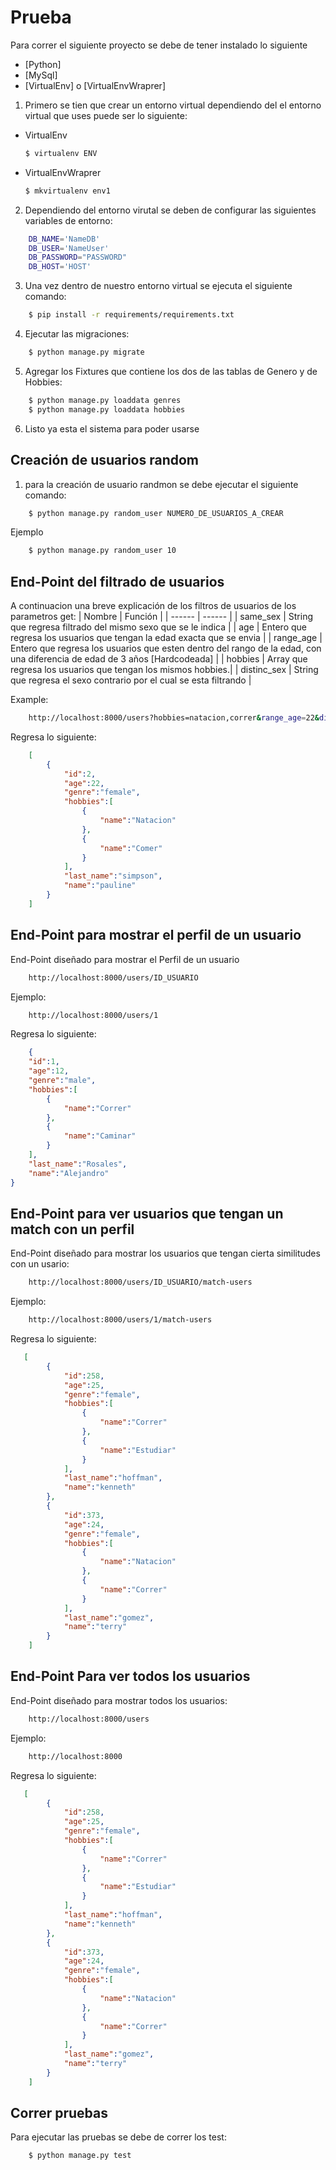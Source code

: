 # Prueba

Para correr el siguiente proyecto se debe de tener instalado lo siguiente

  - [Python]
  - [MySql]
  - [VirtualEnv] o [VirtualEnvWraprer]
 
1. Primero se tien que crear un entorno virtual dependiendo del el entorno virtual que uses puede ser lo siguiente:
  - VirtualEnv
    ```sh
    $ virtualenv ENV
    ```
    
  - VirtualEnvWraprer
    ```sh
    $ mkvirtualenv env1
    ```
2. Dependiendo del entorno virutal se deben de configurar las siguientes variables de entorno:
```sh
    DB_NAME='NameDB'
    DB_USER='NameUser'
    DB_PASSWORD="PASSWORD"
    DB_HOST='HOST'
```
3. Una vez dentro de nuestro entorno virtual se ejecuta el siguiente comando:

```sh
    $ pip install -r requirements/requirements.txt
```
4. Ejecutar las migraciones:
```sh
    $ python manage.py migrate
```
5. Agregar los Fixtures que contiene los dos de las tablas de Genero y de Hobbies:
```sh
    $ python manage.py loaddata genres
    $ python manage.py loaddata hobbies
```
6. Listo ya esta el sistema para poder usarse

## Creación de usuarios random

1. para  la creación de usuario randmon se debe ejecutar el siguiente comando:
```sh
    $ python manage.py random_user NUMERO_DE_USUARIOS_A_CREAR
```
Ejemplo
```sh
    $ python manage.py random_user 10
```

## End-Point del filtrado de usuarios
A continuacion una breve explicación de los filtros de usuarios de los parametros get:
| Nombre | Función |
| ------ | ------ |
| same_sex | String que regresa filtrado del mismo sexo que se le indica |
| age | Entero que regresa los usuarios que tengan la edad exacta que se envia |
| range_age | Entero que regresa los usuarios que esten dentro del rango de la edad, con una diferencia de edad de 3 años [Hardcodeada] |
| hobbies | Array que regresa los usuarios que tengan los mismos hobbies.|
| distinc_sex | String que regresa el sexo contrario por el cual se esta filtrando |

Example:
```sh
    http://localhost:8000/users?hobbies=natacion,correr&range_age=22&diferent_sex=male
```

Regresa lo siguiente:

```json
    [
        {
            "id":2,
            "age":22,
            "genre":"female",
            "hobbies":[
                {
                    "name":"Natacion"
                },
                {
                    "name":"Comer"
                }
            ],
            "last_name":"simpson",
            "name":"pauline"
        }
    ]
```
## End-Point para mostrar el perfil de un usuario

End-Point diseñado para mostrar el Perfil de un usuario
```sh
    http://localhost:8000/users/ID_USUARIO
```
Ejemplo:
```sh
    http://localhost:8000/users/1
```

Regresa lo siguiente:
```json
    {
    "id":1,
    "age":12,
    "genre":"male",
    "hobbies":[
        {
            "name":"Correr"
        },
        {
            "name":"Caminar"
        }
    ],
    "last_name":"Rosales",
    "name":"Alejandro"
}
```
## End-Point para ver usuarios que tengan un match con un perfil

End-Point diseñado para mostrar los usuarios que tengan cierta similitudes con un usario:
```sh
    http://localhost:8000/users/ID_USUARIO/match-users
```
Ejemplo:
```sh
    http://localhost:8000/users/1/match-users
```

Regresa lo siguiente:
```json
   [
        {
            "id":258,
            "age":25,
            "genre":"female",
            "hobbies":[
                {
                    "name":"Correr"
                },
                {
                    "name":"Estudiar"
                }
            ],
            "last_name":"hoffman",
            "name":"kenneth"
        },
        {
            "id":373,
            "age":24,
            "genre":"female",
            "hobbies":[
                {
                    "name":"Natacion"
                },
                {
                    "name":"Correr"
                }
            ],
            "last_name":"gomez",
            "name":"terry"
        }
    ]
```

## End-Point Para ver todos los usuarios
End-Point diseñado para mostrar todos los usuarios:
```sh
    http://localhost:8000/users
```
Ejemplo:
```sh
    http://localhost:8000
```

Regresa lo siguiente:
```json
   [
        {
            "id":258,
            "age":25,
            "genre":"female",
            "hobbies":[
                {
                    "name":"Correr"
                },
                {
                    "name":"Estudiar"
                }
            ],
            "last_name":"hoffman",
            "name":"kenneth"
        },
        {
            "id":373,
            "age":24,
            "genre":"female",
            "hobbies":[
                {
                    "name":"Natacion"
                },
                {
                    "name":"Correr"
                }
            ],
            "last_name":"gomez",
            "name":"terry"
        }
    ]
```

## Correr pruebas

Para ejecutar las pruebas se debe de correr los test:
```sh
    $ python manage.py test
```